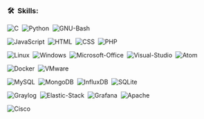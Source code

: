 

### 🛠 &nbsp;Skills:
![C](https://img.shields.io/badge/-C-05122A?style=flat&logo=C&logoColor=A8B9CC)&nbsp;
![Python](https://img.shields.io/badge/-Python-05122A?style=flat&logo=python)&nbsp;
![GNU-Bash](https://img.shields.io/badge/-Bash-05122A?style=flat&logo=GNU-Bash)&nbsp;

![JavaScript](https://img.shields.io/badge/-JavaScript-05122A?style=flat&logo=javascript)&nbsp;
![HTML](https://img.shields.io/badge/-HTML-05122A?style=flat&logo=HTML5)&nbsp;
![CSS](https://img.shields.io/badge/-CSS-05122A?style=flat&logo=CSS3&logoColor=1572B6)&nbsp;
![PHP](https://img.shields.io/badge/-PHP-05122A?style=flat&logo=PHP)&nbsp;

![Linux](https://img.shields.io/badge/-Linux-05122A?style=flat&logo=Linux)&nbsp;
![Windows](https://img.shields.io/badge/-Windows-05122A?style=flat&logo=Windows)&nbsp;
![Microsoft-Office](https://img.shields.io/badge/-MicrosoftOffice-05122A?style=flat&logo=Microsoft-Office)&nbsp;
![Visual-Studio](https://img.shields.io/badge/-VisualStudio-05122A?style=flat&logo=Visual-Studio)&nbsp;
![Atom](https://img.shields.io/badge/-Atom-05122A?style=flat&logo=Atom)&nbsp;

![Docker](https://img.shields.io/badge/-Docker-05122A?style=flat&logo=Docker)&nbsp;
![VMware](https://img.shields.io/badge/-VMware-05122A?style=flat&logo=VMware)&nbsp;


![MySQL](https://img.shields.io/badge/-MySQL-05122A?style=flat&logo=MySQL)&nbsp;
![MongoDB](https://img.shields.io/badge/-MongoDB-05122A?style=flat&logo=MongoDB)&nbsp;
![InfluxDB](https://img.shields.io/badge/-InfluxDB-05122A?style=flat&logo=InfluxDB)&nbsp;
![SQLite](https://img.shields.io/badge/-SQLite-05122A?style=flat&logo=SQLite)&nbsp;

![Graylog](https://img.shields.io/badge/-Graylog-05122A?style=flat&logo=Graylog)&nbsp;
![Elastic-Stack](https://img.shields.io/badge/-ElasticStack-05122A?style=flat&logo=Elastic-Stack)&nbsp;
![Grafana](https://img.shields.io/badge/-Grafana-05122A?style=flat&logo=Grafana)&nbsp;
![Apache](https://img.shields.io/badge/-Apache-05122A?style=flat&logo=Apache)&nbsp;

![Cisco](https://img.shields.io/badge/-Cisco-05122A?style=flat&logo=Cisco)&nbsp;






